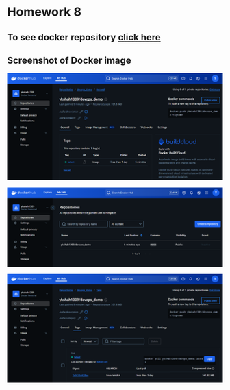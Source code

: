 # Homework 8

## To see docker repository [click here](https://hub.docker.com/repository/docker/vraj2712/devops_demo/general)

## Screenshot of Docker image

![Docker_image_screenshot](https://github.com/yash-kamlesh-shah/yash-kamlesh-shah-IS601-Homework8-Spring2025-yks/blob/master/Homework8_1.png)

![Docker_image_screenshot](https://github.com/yash-kamlesh-shah/yash-kamlesh-shah-IS601-Homework8-Spring2025-yks/blob/master/Homework8_2.png)

![Docker_image_screenshot](https://github.com/yash-kamlesh-shah/yash-kamlesh-shah-IS601-Homework8-Spring2025-yks/blob/master/Homework8_3.png)